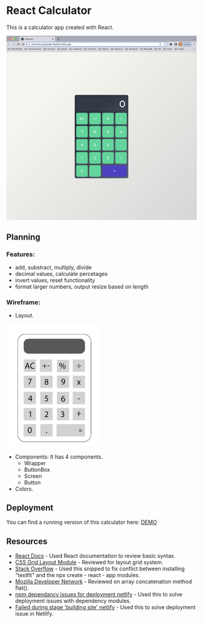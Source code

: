 # React Calculator

This is a calculator app created with React.

<img src="public/images/Screenshot.png">

## Planning

### Features:

- add, substract, multiply, divide
- decimal values, calculate percetages
- invert values, reset functionality
- format larger numbers, output resize based on length

### Wireframe:
- Layout.

<img src="public/images/wireframe.png" style=" width: 50%">

- Components: It has 4 components. 
    - Wrapper
    - ButtonBox
    - Screen
    - Button
- Colors.

## Deployment

You can find a running version of this calculator here: [DEMO](https://charming-empanada-f8d3d4.netlify.app/)


## Resources
- [React Docs](https://reactjs.org/docs/jsx-in-depth.html) - Used React documentation to review basic syntax.
- [CSS Grid Layout Module](https://www.w3schools.com/css/css_grid.asp) - Reviewed for layout grid system.
- [Stack Overflow](https://stackoverflow.com/questions/71830754/npm-err-code-eresolve-npm-err-eresolve-unable-to-resolve-dependency-tree-in-re) - Used this snipped to fix conflict between installing "textfit" and the npx create - react - app modules. 
- [Mozilla Developer Network](https://developer.mozilla.org/en-US/docs/Web/JavaScript/Reference/Global_Objects/Array/flat) - Reviewed on array concatenation method flat().
- [npm dependancy issues for deployment netlify](https://stackoverflow.com/questions/66239691/what-does-npm-install-legacy-peer-deps-do-exactly-when-is-it-recommended-wh) - Used this to solve deployment issues with dependency modules.
- [Failed during stage 'building site' netlify](https://stackoverflow.com/questions/64468843/netlify-deployment-failed-during-stage-building-site-build-script-returned-n) - Used this to solve deployment issue in Netlify.